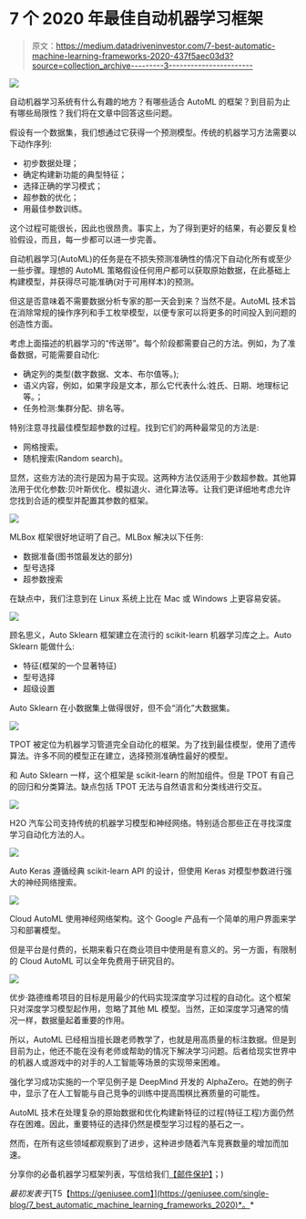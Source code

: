 # 7 个 2020 年最佳自动机器学习框架

> 原文：<https://medium.datadriveninvestor.com/7-best-automatic-machine-learning-frameworks-2020-437f5aec03d3?source=collection_archive---------3----------------------->

![](img/00c4e035edbe8e0b0cb61da9f541eaa8.png)

自动机器学习系统有什么有趣的地方？有哪些适合 AutoML 的框架？到目前为止有哪些局限性？我们将在文章中回答这些问题。

假设有一个数据集，我们想通过它获得一个预测模型。传统的机器学习方法需要以下动作序列:

*   初步数据处理；
*   确定构建新功能的典型特征；
*   选择正确的学习模式；
*   超参数的优化；
*   用最佳参数训练。

这个过程可能很长，因此也很昂贵。事实上，为了得到更好的结果，有必要反复检验假设，而且，每一步都可以进一步完善。

自动机器学习(AutoML)的任务是在不损失预测准确性的情况下自动化所有或至少一些步骤。理想的 AutoML 策略假设任何用户都可以获取原始数据，在此基础上构建模型，并获得尽可能准确(对于可用样本)的预测。

但这是否意味着不需要数据分析专家的那一天会到来？当然不是。AutoML 技术旨在消除常规的操作序列和手工枚举模型，以便专家可以将更多的时间投入到问题的创造性方面。

考虑上面描述的机器学习的“传送带”。每个阶段都需要自己的方法。例如，为了准备数据，可能需要自动化:

*   确定列的类型(数字数据、文本、布尔值等。);
*   语义内容，例如，如果字段是文本，那么它代表什么:姓氏、日期、地理标记等。；
*   任务检测:集群分配、排名等。

特别注意寻找最佳模型超参数的过程。找到它们的两种最常见的方法是:

*   网格搜索。
*   随机搜索(Random search)。

显然，这些方法的流行是因为易于实现。这两种方法仅适用于少数超参数。其他算法用于优化参数:贝叶斯优化、模拟退火、进化算法等。让我们更详细地考虑允许您找到合适的模型并配置其参数的框架。

![](img/86aa134dea41efd7089fd031d40d9a7a.png)

MLBox 框架很好地证明了自己。MLBox 解决以下任务:

*   数据准备(图书馆最发达的部分)
*   型号选择
*   超参数搜索

在缺点中，我们注意到在 Linux 系统上比在 Mac 或 Windows 上更容易安装。

![](img/8a2cb22b677241f3f178f5bd6bd71ec9.png)

顾名思义，Auto Sklearn 框架建立在流行的 scikit-learn 机器学习库之上。Auto Sklearn 能做什么:

*   特征(框架的一个显著特征)
*   型号选择
*   超级设置

Auto Sklearn 在小数据集上做得很好，但不会“消化”大数据集。

![](img/90f591ecb1d60801c56fcff29e0aacdc.png)

TPOT 被定位为机器学习管道完全自动化的框架。为了找到最佳模型，使用了遗传算法。许多不同的模型正在建立，选择预测准确性最好的模型。

和 Auto Sklearn 一样，这个框架是 scikit-learn 的附加组件。但是 TPOT 有自己的回归和分类算法。缺点包括 TPOT 无法与自然语言和分类线进行交互。

![](img/070da89c6ba8aed1f51f51a55d046602.png)

H2O 汽车公司支持传统的机器学习模型和神经网络。特别适合那些正在寻找深度学习自动化方法的人。

![](img/7b62df87a727e365fcf490b69eccda75.png)

Auto Keras 遵循经典 scikit-learn API 的设计，但使用 Keras 对模型参数进行强大的神经网络搜索。

![](img/07e9d1d0424c8a1910d30af550a89764.png)

Cloud AutoML 使用神经网络架构。这个 Google 产品有一个简单的用户界面来学习和部署模型。

但是平台是付费的，长期来看只在商业项目中使用是有意义的。另一方面，有限制的 Cloud AutoML 可以全年免费用于研究目的。

![](img/c55893430b4060159b994c94798e2754.png)

优步·路德维希项目的目标是用最少的代码实现深度学习过程的自动化。这个框架只对深度学习模型起作用，忽略了其他 ML 模型。当然，正如深度学习通常的情况一样，数据量起着重要的作用。

所以，AutoML 已经相当擅长跟老师教学了，也就是用高质量的标注数据。但是到目前为止，他还不能在没有老师或帮助的情况下解决学习问题。后者给现实世界中的机器人或游戏中的对手的人工智能等场景的实现带来困难。

强化学习成功实施的一个罕见例子是 DeepMind 开发的 AlphaZero。在她的例子中，显示了在人工智能与自己竞争的训练中提高围棋比赛质量的可能性。

AutoML 技术在处理复杂的原始数据和优化构建新特征的过程(特征工程)方面仍然存在困难。因此，重要特征的选择仍然是模型学习过程的基石之一。

然而，在所有这些领域都观察到了进步，这种进步随着汽车竞赛数量的增加而加速。

分享你的必备机器学习框架列表，写信给我们[【邮件保护】](https://geniusee.com/cdn-cgi/l/email-protection)；)

*最初发表于*[T5【https://geniusee.com】](https://geniusee.com/single-blog/7_best_automatic_machine_learning_frameworks_2020)*。*